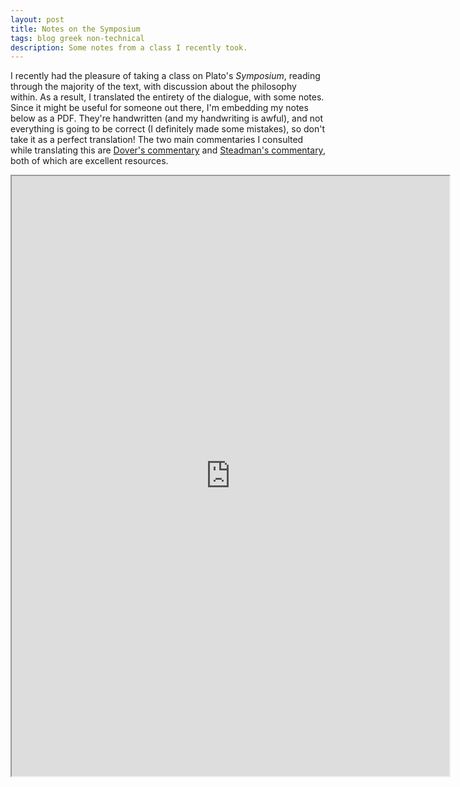 ```yaml
---
layout: post
title: Notes on the Symposium
tags: blog greek non-technical
description: Some notes from a class I recently took.
---
```


I recently had the pleasure of taking a class on Plato's *Symposium*, reading through the majority of the text, with discussion about the philosophy within. As a result, I translated the entirety of the dialogue, with some notes. Since it might be useful for someone out there, I'm embedding my notes below as a PDF. They're handwritten (and my handwriting is awful), and not everything is going to be correct (I definitely made some mistakes), so don't take it as a perfect translation! The two main commentaries I consulted while translating this are [Dover's commentary](https://books.google.com.au/books?id=tlbfpkdZm5QC&printsec=frontcover&source=gbs_ViewAPI&redir_esc=y#v=onepage&q&f=false) and [Steadman's commentary](https://geoffreysteadman.com/platos-symposium/), both of which are excellent resources.


<iframe src="https://drive.google.com/file/d/1hDRvT1cRtFYaL1nGPMZiydpRpnwtQipx/preview" width="700" height="960"></iframe>
